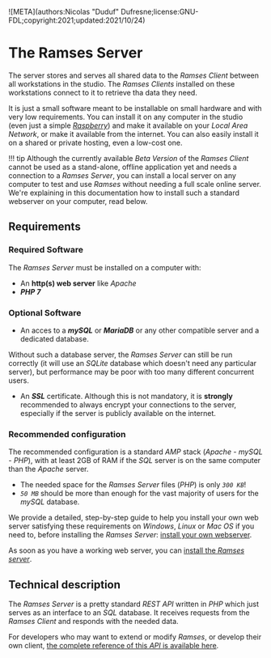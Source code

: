 ![META](authors:Nicolas "Duduf" Dufresne;license:GNU-FDL;copyright:2021;updated:2021/10/24)

# The Ramses Server

The server stores and serves all shared data to the *Ramses Client* between all workstations in the studio. The *Ramses Clients* installed on these workstations connect to it to retrieve tha data they need.

It is just a small software meant to be installable on small hardware and with very low requirements. You can install it on any computer in the studio (even just a simple [*Raspberry*](https://www.raspberrypi.org/)) and make it available on your *Local Area Network*, or make it available from the internet. You can also easily install it on a shared or private hosting, even a low-cost one.

!!! tip
    Although the currently available *Beta Version* of the *Ramses Client* cannot be used as a stand-alone, offline application yet and needs a connection to a *Ramses Server*, you can install a local server on any computer to test and use *Ramses* without needing a full scale online server. We're explaining in this documentation how to install such a standard webserver on your computer, read below.

## Requirements

### Required Software

The *Ramses Server* must be installed on a computer with:

- An **http(s) web server** like *Apache*
- ***PHP 7***

### Optional Software

- An acces to a ***mySQL*** or ***MariaDB*** or any other compatible server and a dedicated database.

Without such a database server, the *Ramses Server* can still be run correctly (it will use an *SQLite* database which doesn't need any particular server), but performance may be poor with too many different concurrent users.

- An ***SSL*** certificate. Although this is not mandatory, it is **strongly** recommended to always encrypt your connections to the server, especially if the server is publicly available on the internet.

### Recommended configuration

The recommended configuration is a standard *AMP* stack (*Apache* - *mySQL* - *PHP*), with at least 2GB of RAM if the *SQL* server is on the same computer than the *Apache* server.

- The needed space for the *Ramses Server* files (*PHP*) is only *`300 KB`*!
- *`50 MB`* should be more than enough for the vast majority of users for the *mySQL* database.

We provide a detailed, step-by-step guide to help you install your own web server satisfying these requirements on *Windows*, *Linux* or *Mac OS* if you need to, before installing the *Ramses Server*: [install your own webserver](web-server.md).

As soon as you have a working web server, you can [install the *Ramses server*](install.md).

## Technical description

The *Ramses Server* is a pretty standard *REST API* written in *PHP* which just serves as an interface to an *SQL* database. It receives requests from the *Ramses Client* and responds with the needed data.

For developers who may want to extend or modify *Ramses*, or develop their own client, [the complete reference of this *API* is available here](../../dev/server-reference/index.md).